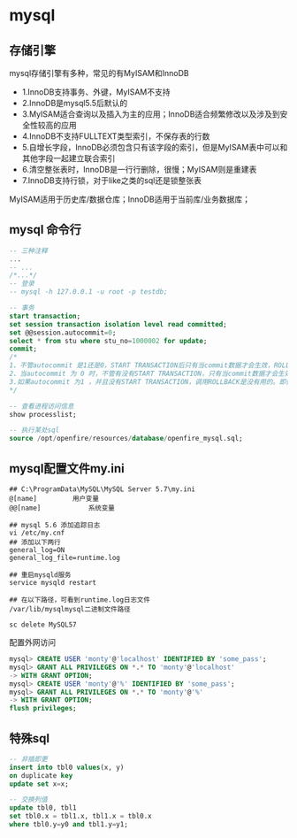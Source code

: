 # mysql

## 存储引擎
mysql存储引擎有多种，常见的有MyISAM和InnoDB
+ 1.InnoDB支持事务、外键，MyISAM不支持
+ 2.InnoDB是mysql5.5后默认的
+ 3.MyISAM适合查询以及插入为主的应用；InnoDB适合频繁修改以及涉及到安全性较高的应用
+ 4.InnoDB不支持FULLTEXT类型索引，不保存表的行数
+ 5.自增长字段，InnoDB必须包含只有该字段的索引，但是MyISAM表中可以和其他字段一起建立联合索引
+ 6.清空整张表时，InnoDB是一行行删除，很慢；MyISAM则是重建表
+ 7.InnoDB支持行锁，对于like之类的sql还是锁整张表

MyISAM适用于历史库/数据仓库；InnoDB适用于当前库/业务数据库；

## mysql 命令行
```sql
-- 三种注释
...
-- ...
/*...*/
-- 登录
-- mysql -h 127.0.0.1 -u root -p testdb;

-- 事务
start transaction;
set session transaction isolation level read committed;
set @@session.autocommit=0;
select * from stu where stu_no=1000002 for update;
commit;
/*
1、不管autocommit 是1还是0，START TRANSACTION后只有当commit数据才会生效，ROLLBACK后就会回滚。
2、当autocommit 为 0 时，不管有没有START TRANSACTION，只有当commit数据才会生效，ROLLBACK后就会回滚。
3.如果autocommit 为1 ，并且没有START TRANSACTION，调用ROLLBACK是没有用的。即便设置了SAVEPOINT。
*/

-- 查看进程访问信息
show processlist;

-- 执行某处sql
source /opt/openfire/resources/database/openfire_mysql.sql;
```

## mysql配置文件my.ini
```shell
## C:\ProgramData\MySQL\MySQL Server 5.7\my.ini
@[name]			用户变量
@@[name]			系统变量

## mysql 5.6 添加追踪日志
vi /etc/my.cnf
## 添加以下两行
general_log=ON
general_log_file=runtime.log

## 重启mysqld服务
service mysqld restart

## 在以下路径，可看到runtime.log日志文件
/var/lib/mysqlmysql二进制文件路径

sc delete MySQL57
```
配置外网访问
``` sql
mysql> CREATE USER 'monty'@'localhost' IDENTIFIED BY 'some_pass';
mysql> GRANT ALL PRIVILEGES ON *.* TO 'monty'@'localhost'
-> WITH GRANT OPTION;
mysql> CREATE USER 'monty'@'%' IDENTIFIED BY 'some_pass';
mysql> GRANT ALL PRIVILEGES ON *.* TO 'monty'@'%'
-> WITH GRANT OPTION;
flush privileges;
```

## 特殊sql
```sql
-- 非插即更
insert into tbl0 values(x, y)
on duplicate key 
update set x=x;

-- 交换列值
update tbl0, tbl1
set tbl0.x = tbl1.x, tbl1.x = tbl0.x
where tbl0.y=y0 and tbl1.y=y1;
```